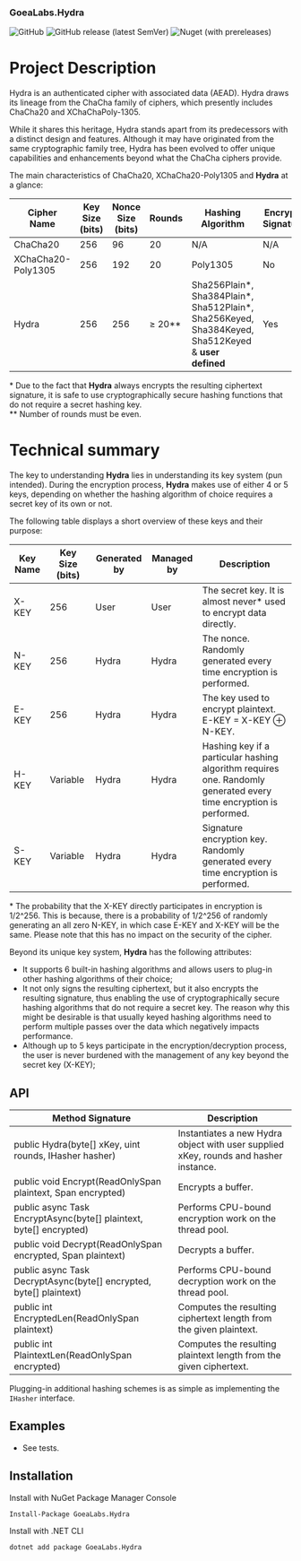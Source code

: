 ### GoeaLabs.Hydra

![GitHub](https://img.shields.io/github/license/GoeaLabs/dotnet-hydra?style=for-the-badge)
![GitHub release (latest SemVer)](https://img.shields.io/github/v/release/GoeaLabs/dotnet-hydra?include_prereleases&style=for-the-badge)
![Nuget (with prereleases)](https://img.shields.io/nuget/vpre/GoeaLabs.Hydra?style=for-the-badge)

# Project Description

Hydra is an authenticated cipher with associated data (AEAD). Hydra draws its lineage from the ChaCha family of ciphers, 
which presently includes ChaCha20 and XChaChaPoly-1305. 

While it shares this heritage, Hydra stands apart from its predecessors with a distinct design and features. Although it 
may have originated from the same cryptographic family tree, Hydra has been evolved to offer unique capabilities and 
enhancements beyond what the ChaCha ciphers provide.

The main characteristics of ChaCha20, XChaCha20-Poly1305 and **Hydra** at a glance:

| Cipher Name        | Key Size (bits) | Nonce Size (bits) | Rounds       | Hashing Algorithm                                                                                  | Encrypts Signature | Max Plaintext (GB) |
|--------------------|-----------------|-------------------|--------------|----------------------------------------------------------------------------------------------------|--------------------|--------------------|
| ChaCha20           | 256             | 96                | 20           | N/A                                                                                                | N/A                | 4                  |
| XChaCha20-Poly1305 | 256             | 192               | 20           | Poly1305                                                                                           | No                 | 256                |
| Hydra              | 256             | 256               | &#8805; 20** | Sha256Plain*, Sha384Plain*, Sha512Plain*, Sha256Keyed, Sha384Keyed, Sha512Keyed & **user defined** | Yes                | 1.498 × 10^27      |

\*  Due to the fact that **Hydra** always encrypts the resulting ciphertext signature, it is safe to use cryptographically secure hashing functions that do not require a secret hashing key.
<br>
\** Number of rounds must be even.

# Technical summary

The key to understanding **Hydra** lies in understanding its key system (pun intended). During the encryption process, **Hydra** makes use of either 4 or 5 keys, depending
on whether the hashing algorithm of choice requires a secret key of its own or not.

The following table displays a short overview of these keys and their purpose:

| Key Name | Key Size (bits) | Generated by | Managed by | Description                                                                                                        |
|----------|-----------------|--------------|------------|--------------------------------------------------------------------------------------------------------------------|
| X-KEY    | 256             | User         | User       | The secret key. It is almost never* used to encrypt data directly.                                                 |
| N-KEY    | 256             | Hydra        | Hydra      | The nonce. Randomly generated every time encryption is performed.                                                  |
| E-KEY    | 256             | Hydra        | Hydra      | The key used to encrypt plaintext. E-KEY = X-KEY &#x2295; N-KEY.                                                   |
| H-KEY    | Variable        | Hydra        | Hydra      | Hashing key if a particular hashing algorithm requires one. Randomly generated every time encryption is performed. |
| S-KEY    | Variable        | Hydra        | Hydra      | Signature encryption key. Randomly generated every time encryption is performed.                                   |

\* The probability that the X-KEY directly participates in encryption is 1/2^256. This is because, there is a probability of 1/2^256 of randomly generating an all zero N-KEY, 
in which case E-KEY and X-KEY will be the same. Please note that this has no impact on the security of the cipher.

Beyond its unique key system, **Hydra** has the following attributes:

- It supports 6 built-in hashing algorithms and allows users to plug-in other hashing algorithms of their choice;
- It not only signs the resulting ciphertext, but it also encrypts the resulting signature, thus enabling the use of cryptographically secure hashing algorithms that do not 
require a secret key. The reason why this might be desirable is that usually keyed hashing algorithms need to perform multiple passes over the data which negatively impacts
performance.
- Although up to 5 keys participate in the encryption/decryption process, the user is never burdened with the management of any key beyond the secret key (X-KEY);

## API

| Method Signature                                                        | Description                                                                          |
|-------------------------------------------------------------------------|--------------------------------------------------------------------------------------|
| public Hydra(byte[] xKey, uint rounds, IHasher hasher)                  | Instantiates a new Hydra object with user supplied xKey, rounds and hasher instance. |
| public void Encrypt(ReadOnlySpan<byte> plaintext, Span<byte> encrypted) | Encrypts a buffer.                                                                   |
| public async Task EncryptAsync(byte[] plaintext, byte[] encrypted)      | Performs CPU-bound encryption work on the thread pool.                               | 
| public void Decrypt(ReadOnlySpan<byte> encrypted, Span<byte> plaintext) | Decrypts a buffer.                                                                   |
| public async Task DecryptAsync(byte[] encrypted, byte[] plaintext)      | Performs CPU-bound decryption work on the thread pool.                               |
| public int EncryptedLen(ReadOnlySpan<byte> plaintext)                   | Computes the resulting ciphertext length from the given plaintext.                   |
| public int PlaintextLen(ReadOnlySpan<byte> encrypted)                   | Computes the resulting plaintext length from the given ciphertext.                   |

Plugging-in additional hashing schemes is as simple as implementing the ```IHasher``` interface.

## Examples

- See tests.

## Installation

Install with NuGet Package Manager Console
```
Install-Package GoeaLabs.Hydra
```

Install with .NET CLI
```
dotnet add package GoeaLabs.Hydra
```
